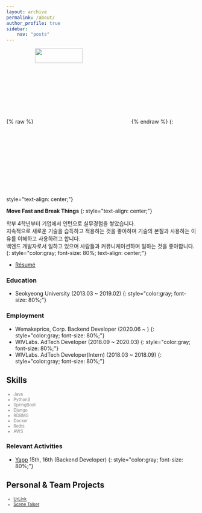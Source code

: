```yaml
---
layout: archive
permalink: /about/
author_profile: true
sidebar:
    nav: "posts"
---
```


{% raw %} <img src="https://chohongjae.github.io/assets/img/about.jpeg" alt="" width="50%" height="10%" align="center"> {% endraw %}
{: style="text-align: center;"}

**Move Fast and Break Things**
{: style="text-align: center;"}

학부 4학년부터 기업에서 인턴으로 실무경험을 쌓았습니다.<br> 
지속적으로 새로운 기술을 습득하고 적용하는 것을 좋아하며 기술의 본질과 사용하는 이유를 이해하고 사용하려고 합니다.<br>
백엔드 개발자로서 일하고 있으며 사람들과 커뮤니케이션하며 일하는 것을 좋아합니다.
{: style="color:gray; font-size: 80%; text-align: center;"}

- [Résumé](https://drive.google.com/file/d/13tFG1lesQQ5DiYpwLPiQkYoFm8a3rgT3/view?usp=sharing)

### Education
- Seokyeong University (2013.03 ~ 2019.02)
{: style="color:gray; font-size: 80%;"}

### Employment
- Wemakeprice, Corp. Backend Developer (2020.06 ~ )
{: style="color:gray; font-size: 80%;"}
- WIVLabs. AdTech Developer (2018.09 ~ 2020.03)
{: style="color:gray; font-size: 80%;"}
- WIVLabs. AdTech Developer(Intern) (2018.03 ~ 2018.09)
{: style="color:gray; font-size: 80%;"}

<h2>Skills</h2>

<ul class="skill-list" style="color:gray; font-size: 80%;">
	<li>Java</li>
	<li>Python3</li>
	<li>SpringBoot</li>
	<li>Django</li>
	<li>RDBMS</li>
	<li>Docker</li>
	<li>Redis</li>
	<li>AWS</li>
</ul>

### Relevant Activities
- [Yapp](http://yapp.co.kr/) 15th, 16th (Backend Developer)
{: style="color:gray; font-size: 80%;"}

<h2>Personal & Team Projects</h2>

<ul style="color:gray; font-size: 80%;">
	<li><a href="https://www.notion.so/c936d72ea9a2415ea8ca5395d8d8cf22">UrLink</a></li>
	<li><a href="https://play.google.com/store/apps/details?id=com.scenetalker.yapp.scenetalker">Scene Talker</a></li>
</ul>





 